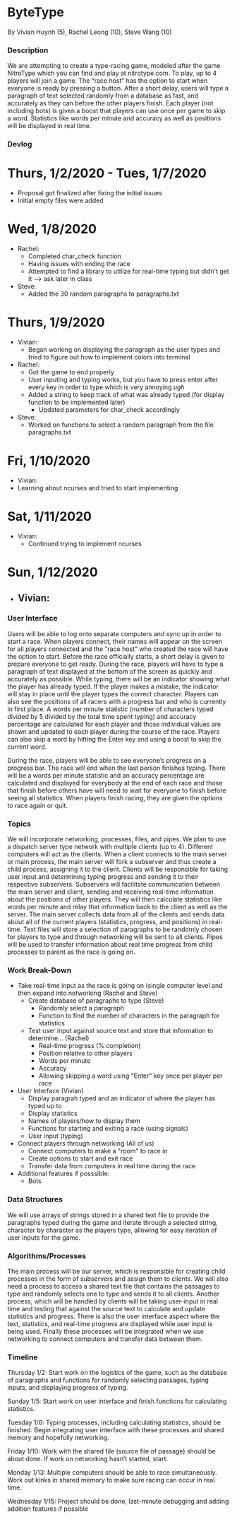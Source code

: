 # ByteType
By Vivian Huynh (5), Rachel Leong (10), Steve Wang (10)

### Description
  We are attempting to create a type-racing game, modeled after the game NitroType which you can find and play at nitrotype.com. To play, up to 4 players will join a game. The “race host” has the option to start when everyone is ready by pressing a button. After a short delay, users will type a paragraph of text selected randomly from a database as fast, and accurately as they can before the other players finish. Each player (not including bots) is given a boost that players can use once per game to skip a word. Statistics like words per minute and accuracy as well as positions will be displayed in real time. 

### Devlog
# Thurs, 1/2/2020 - Tues, 1/7/2020
 - Proposal got finalized after fixing the initial issues
 - Initial empty files were added
 
# Wed, 1/8/2020
 - Rachel:
   - Completed char_check function
   - Having issues with ending the race
   - Attempted to find a library to utilize for real-time typing but didn't get it --> ask later in class
 - Steve: 
   - Added the 30 random paragraphs to paragraphs.txt
 
# Thurs, 1/9/2020
 - Vivian:
   - Began working on displaying the paragraph as the user types and tried to figure out how to implement colors into terminal
 - Rachel:
   - Got the game to end properly
   - User inputing and typing works, but you have to press enter after every key in order to type which is very annoying *ugh*
   - Added a string to keep track of what was already typed (for display function to be implemented later)
     - Updated parameters for char_check accordingly
 - Steve:
   - Worked on functions to select a random paragraph from the file paragraphs.txt
   
# Fri, 1/10/2020
 - Vivian:
  - Learning about ncurses and tried to start implementing
  
# Sat, 1/11/2020
  - Vivian:
    - Continued trying to implement ncurses
    
# Sun, 1/12/2020
  - Vivian:
    - 

 
### User Interface
  Users will be able to log onto separate computers and sync up in order to start a race. When players connect, their names will appear on the screen for all players connected and the “race host” who created the race will have the option to start. Before the race officially starts, a short delay is given to prepare everyone to get ready. During the race, players will have to type a paragraph of text displayed at the bottom of the screen as quickly and accurately as possible. While typing, there will be an indicator showing what the player has already typed. If the player makes a mistake, the indicator will stay in place until the player types the correct character. Players can also see the positions of all racers with a progress bar and who is currently in first place. A words per minute statistic (number of characters typed divided by 5 divided by the total time spent typing) and accuracy percentage are calculated for each player and those individual values are shown and updated to each player during the course of the race. Players can also skip a word by hitting the Enter key and using a boost to skip the current word. 
  
During the race, players will be able to see everyone’s progress on a progress bar. The race will end when the last person finishes typing. There will be a words per minute statistic and an accuracy percentage are calculated and displayed for everybody at the end of each race and those that finish before others have will need to wait for everyone to finish before seeing all statistics. When players finish racing, they are given the options to race again or quit.

### Topics
  We will incorporate networking, processes, files, and pipes. We plan to use a dispatch server type network with multiple clients (up to 4). Different computers will act as the clients. When a client connects to the main server or main process, the main server will fork a subserver and thus create a child process, assigning it to the client. Clients will be responsible for taking user input and determining typing progress and sending it to their respective subservers. Subservers will facilitate communication between the main server and client, sending and receiving real-time information about the positions of other players. They will then calculate statistics like words per minute and relay that information back to the client as well as the server. The main server collects data from all of the clients and sends data about all of the current players (statistics, progress, and positions) in real-time. Text files will store a selection of paragraphs to be randomly chosen for players to type and through networking will be sent to all clients. Pipes will be used to transfer information about real time progress from child processes to parent as the race is going on.

### Work Break-Down
- Take real-time input as the race is going on (single computer level and then expand into networking (Rachel and Steve)
  - Create database of paragraphs to type (Steve)
    - Randomly select a paragraph
    - Function to find the number of characters in the paragraph for statistics
  - Test user input against source text and store that information to determine... (Rachel)
    - Real-time progress (% completion)
    - Position relative to other players
    - Words per minute
    - Accuracy
    - Allowing skipping a word using "Enter" key once per player per race
- User Interface (Vivian)
  - Display paragrah typed and an indicator of where the player has typed up to
  - Display statistics
  - Names of players/how to display them
  - Functions for starting and exiting a race (using signals)
  - User input (typing)
- Connect players through networking (All of us)
  - Connect computers to make a "room" to race in
  - Create options to start and exit race
  - Transfer data from computers in real time during the race
- Additional features if posssible:
  - Bots
  
### Data Structures
We will use arrays of strings stored in a shared text file to provide the paragraphs typed during the game and iterate through a selected string, character by character as the players type, allowing for easy iteration of user inputs for the game.

### Algorithms/Processes
The main process will be our server, which is responsible for creating child processes in the form of subservers and assign them to clients. We will also need a process to access a shared text file that contains the passages to type and randomly selects one to type and sends it to all clients. Another process, which will be handled by clients will be taking user-input in real time and testing that against the source text to calculate and update statistics and progress. There is also the user interface aspect where the text, statistics, and real-time progress are displayed while user input is being used. Finally these processes will be integrated when we use networking to connect computers and transfer data between them. 

### Timeline
Thursday 1/2: Start work on the logistics of the game, such as the database of paragraphs and functions for randomly selecting passages, typing inputs, and displaying progress of typing.

Sunday 1/5: Start work on user interface and finish functions for calculating statistics. 

Tuesday 1/6: Typing processes, including calculating statistics, should be finished. Begin integrating user interface with these processes and shared memory and hopefully networking. 

Friday 1/10: Work with the shared file (source file of passage) should be about done. If work on networking hasn’t started, start.

Monday 1/13: Multiple computers should be able to race simultaneously. Work out kinks in shared memory to make sure racing can occur in real time.

Wednesday 1/15: Project should be done, last-minute debugging and adding addition features if possible
